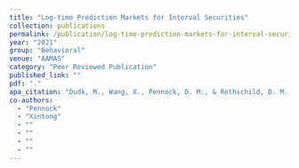 ```yaml
---
title: "Log-time Prediction Markets for Interval Securities"
collection: publications
permalink: /publication/log-time-prediction-markets-for-interval-securities
year: "2021"
group: "Behavioral"
venue: "AAMAS"
category: "Peer Reviewed Publication"
published_link: ""
pdf: "."
apa_citation: "Dudk, M., Wang, X., Pennock, D. M., & Rothschild, D. M. (2021). Log-time prediction markets for interval securities. arXiv preprint arXiv:2102.07308."
co-authors:
  - "Pennock"
  - "Xintong"
  - ""
  - ""
  - ""
  - ""
---
```

